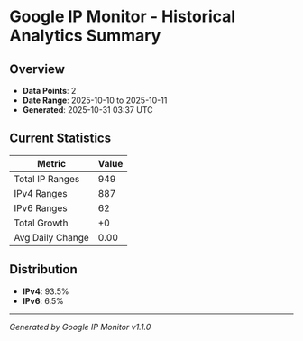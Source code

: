 # Google IP Monitor - Historical Analytics Summary

## Overview

- **Data Points**: 2
- **Date Range**: 2025-10-10 to 2025-10-11
- **Generated**: 2025-10-31 03:37 UTC

## Current Statistics

| Metric | Value |
|--------|-------|
| Total IP Ranges | 949 |
| IPv4 Ranges | 887 |
| IPv6 Ranges | 62 |
| Total Growth | +0 |
| Avg Daily Change | 0.00 |

## Distribution

- **IPv4**: 93.5%
- **IPv6**: 6.5%

---

*Generated by Google IP Monitor v1.1.0*
